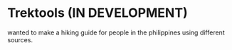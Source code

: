 # Trektools (IN DEVELOPMENT)

wanted to make a hiking guide for people in the philippines using different sources.

